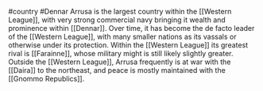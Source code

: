 #country #Dennar
Arrusa is the largest country within the [[Western League]], with very strong commercial navy bringing it wealth and prominence within [[Dennar]]. Over time, it has become the de facto leader of the [[Western League]], with many smaller nations as its vassals or otherwise under its protection. Within the [[Western League]] its greatest rival is [[Farainne]], whose military might is still likely slightly greater. Outside the [[Western League]], Arrusa frequently is at war with the [[Daira]] to the northeast, and peace is mostly maintained with the [[Gnommo Republics]].